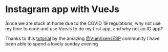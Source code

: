 # Instagram app with VueJs

Since we are stuck at home due to the COVID 19 regulations, why not use my time to code and use VueJs to do my first app, and why not an IG app?

Thanks to this [tutorial](https://github.com/VueVixensESP/vuevixens-instagram) by the amazing [@VueVixensESP](https://github.com/VueVixensESP) community I have been able to spend a lovely sunday evening



